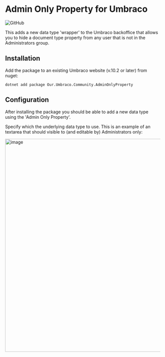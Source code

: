 # Admin Only Property for Umbraco

![GitHub](https://img.shields.io/github/license/lottepitcher/umbraco-admin-only-property)

This adds a new data type 'wrapper' to the Umbraco backoffice that allows you to hide a document type property from any user that is not in the Administrators group.

## Installation

Add the package to an existing Umbraco website (v.10.2 or later) from nuget:

`dotnet add package Our.Umbraco.Community.AdminOnlyProperty`

## Configuration

After installing the package you should be able to add a new data type using the 'Admin Only Property'.

Specify which the underlying data type to use. This is an example of an textarea that should visible to (and editable by) Administrators only:

<img width="689" alt="image" src="https://user-images.githubusercontent.com/4716542/191495770-705798bc-14d7-4c33-9e79-80cbee22d2ce.png">

